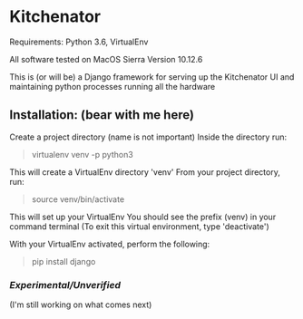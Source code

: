 # Kitchenator

Requirements: Python 3.6, VirtualEnv

All software tested on MacOS Sierra Version 10.12.6

This is (or will be) a Django framework for serving up the Kitchenator UI and maintaining python processes running all the hardware

## Installation: (bear with me here)

Create a project directory (name is not important)
Inside the directory run:
> virtualenv venv -p python3

This will create a VirtualEnv directory 'venv'
From your project directory, run:
> source venv/bin/activate

This will set up your VirtualEnv
You should see the prefix (venv) in your command terminal
(To exit this virtual environment, type 'deactivate')

With your VirtualEnv activated, perform the following:
>pip install django

### *Experimental/Unverified*
(I'm still working on what comes next)
